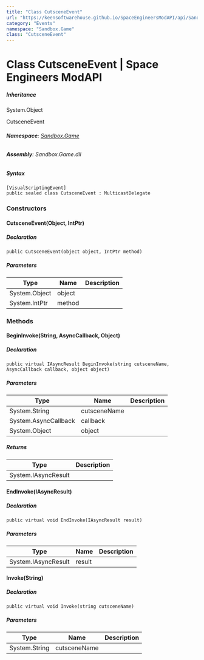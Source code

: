 ```yaml
---
title: "Class CutsceneEvent"
url: "https://keensoftwarehouse.github.io/SpaceEngineersModAPI/api/Sandbox.Game.CutsceneEvent.html"
category: "Events"
namespace: "Sandbox.Game"
class: "CutsceneEvent"
---
```


# Class CutsceneEvent | Space Engineers ModAPI

##### Inheritance

System.Object

CutsceneEvent

###### **Namespace**: [Sandbox.Game](https://keensoftwarehouse.github.io/SpaceEngineersModAPI/api/Sandbox.Game.html)

###### **Assembly**: Sandbox.Game.dll

##### Syntax

```
[VisualScriptingEvent]
public sealed class CutsceneEvent : MulticastDelegate
```

### Constructors

#### CutsceneEvent(Object, IntPtr)

##### Declaration

```
public CutsceneEvent(object object, IntPtr method)
```

##### Parameters

| Type | Name | Description |
| --- | --- | --- |
| System.Object | object |     |
| System.IntPtr | method |     |

### Methods

#### BeginInvoke(String, AsyncCallback, Object)

##### Declaration

```
public virtual IAsyncResult BeginInvoke(string cutsceneName, AsyncCallback callback, object object)
```

##### Parameters

| Type | Name | Description |
| --- | --- | --- |
| System.String | cutsceneName |     |
| System.AsyncCallback | callback |     |
| System.Object | object |     |

##### Returns

| Type | Description |
| --- | --- |
| System.IAsyncResult |     |

#### EndInvoke(IAsyncResult)

##### Declaration

```
public virtual void EndInvoke(IAsyncResult result)
```

##### Parameters

| Type | Name | Description |
| --- | --- | --- |
| System.IAsyncResult | result |     |

#### Invoke(String)

##### Declaration

```
public virtual void Invoke(string cutsceneName)
```

##### Parameters

| Type | Name | Description |
| --- | --- | --- |
| System.String | cutsceneName |     |